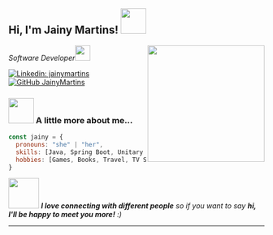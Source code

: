 <h2> Hi, I'm Jainy Martins! <img src="https://media3.giphy.com/media/dF4HuP4wuV54dUAJgY/giphy.gif?cid=ecf05e47xw96wbbvn66s3cxlivmv6q1jakekqu3zu8f7fdzc&rid=giphy.gif&ct=s" width="50"></h2> 
<img align='right' src="https://media0.giphy.com/media/paTz7UZbPfTZFRYnnB/giphy.gif?cid=ecf05e47zobepng9ym6iae4n1yam0skhy5igji9sn7kfa3me&rid=giphy.gif&ct=s" width="230">
<p><em>Software Developer<img src="https://media4.giphy.com/media/iDsyZBoaRBdtvY4I8F/giphy.gif?cid=ecf05e47idrdpvu7678q1dv629ahuftum5obl2u4i3lqdf3b&rid=giphy.gif&ct=s" width="30">
</em></p>

[![Linkedin: jainymartins](https://img.shields.io/badge/-JainyMartins-blue?style=flat-square&logo=Linkedin&logoColor=white&link=https://www.linkedin.com/in/jainy-estefany-martins-173443b2//)](https://www.linkedin.com/in/jainy-estefany-martins-173443b2/)
[![GitHub JainyMartins](https://img.shields.io/github/followers/JainyMartins?label=JainyMartins&style=social)](https://github.com/JainyMartins)


### <img src="https://media.giphy.com/media/VgCDAzcKvsR6OM0uWg/giphy.gif" width="50"> A little more about me...  

```javascript
const jainy = {
  pronouns: "she" | "her",
  skills: [Java, Spring Boot, Unitary Tests, ApiREST, HTML, CSS, Javascript, Git],
  hobbies: [Games, Books, Travel, TV Series/Movies, Play with my Dogs, Learn],
}
```

<img src="https://media.giphy.com/media/LnQjpWaON8nhr21vNW/giphy.gif" width="60"> <em><b>I love connecting with different people</b> so if you want to say <b>hi, I'll be happy to meet you more!</b> :)</em>

---

